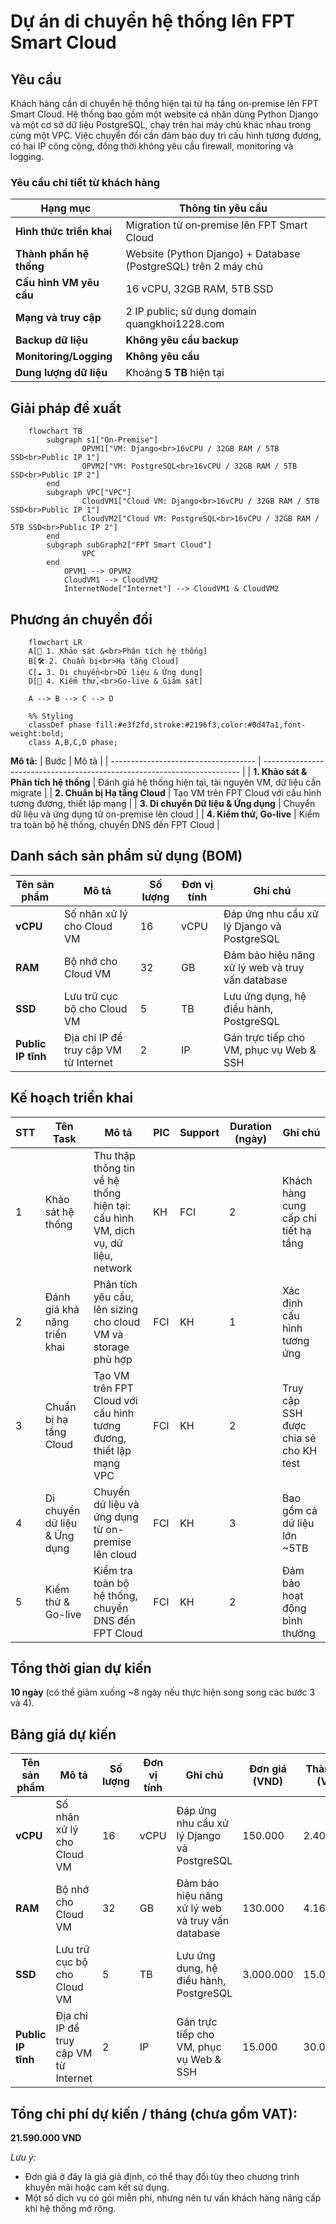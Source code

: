 # Dự án di chuyển hệ thống lên FPT Smart Cloud

## Yêu cầu
Khách hàng cần di chuyển hệ thống hiện tại từ hạ tầng on‑premise lên FPT Smart Cloud. Hệ thống bao gồm một website cá nhân dùng Python Django và một cơ sở dữ liệu PostgreSQL, chạy trên hai máy chủ khác nhau trong cùng một VPC. Việc chuyển đổi cần đảm bảo duy trì cấu hình tương đương, có hai IP công cộng, đồng thời không yêu cầu firewall, monitoring và logging.

### Yêu cầu chi tiết từ khách hàng
| Hạng mục                 | Thông tin yêu cầu                                                                   |
| ------------------------ | ----------------------------------------------------------------------------------- |
| **Hình thức triển khai** | Migration từ on‑premise lên FPT Smart Cloud                                         |
| **Thành phần hệ thống**  | Website (Python Django) + Database (PostgreSQL) trên 2 máy chủ                      |
| **Cấu hình VM yêu cầu**  | 16 vCPU, 32GB RAM, 5TB SSD                                                          |
| **Mạng và truy cập**     | 2 IP public; sử dụng domain quangkhoi1228.com                                      |
| **Backup dữ liệu**       | **Không yêu cầu backup**                                                             |
| **Monitoring/Logging**   | **Không yêu cầu**                                                                   |
| **Dung lượng dữ liệu**   | Khoảng **5 TB** hiện tại                                                            |

## Giải pháp đề xuất
```mermaid
    flowchart TB
        subgraph s1["On-Premise"]
                OPVM1["VM: Django<br>16vCPU / 32GB RAM / 5TB SSD<br>Public IP 1"]
                OPVM2["VM: PostgreSQL<br>16vCPU / 32GB RAM / 5TB SSD<br>Public IP 2"]
        end
        subgraph VPC["VPC"]
                CloudVM1["Cloud VM: Django<br>16vCPU / 32GB RAM / 5TB SSD<br>Public IP 1"]
                CloudVM2["Cloud VM: PostgreSQL<br>16vCPU / 32GB RAM / 5TB SSD<br>Public IP 2"]
        end
        subgraph subGraph2["FPT Smart Cloud"]
                VPC
        end
            OPVM1 --> OPVM2
            CloudVM1 --> CloudVM2
            InternetNode["Internet"] --> CloudVM1 & CloudVM2
```

## Phương án chuyển đổi
```mermaid
    flowchart LR
    A[📌 1. Khảo sát &<br>Phân tích hệ thống]
    B[🛠️ 2. Chuẩn bị<br>Hạ tầng Cloud]
    C[☁️ 3. Di chuyển<br>Dữ liệu & Ứng dụng]
    D[🚀 4. Kiểm thử,<br>Go-live & Giám sát]

    A --> B --> C --> D

    %% Styling
    classDef phase fill:#e3f2fd,stroke:#2196f3,color:#0d47a1,font-weight:bold;
    class A,B,C,D phase;
```

**Mô tả:**
| Bước                                 | Mô tả                                                                    |
| ------------------------------------ | ------------------------------------------------------------------------ |
| **1. Khảo sát & Phân tích hệ thống** | Đánh giá hệ thống hiện tại, tài nguyên VM, dữ liệu cần migrate           |
| **2. Chuẩn bị Hạ tầng Cloud**        | Tạo VM trên FPT Cloud với cấu hình tương đương, thiết lập mạng         |
| **3. Di chuyển Dữ liệu & Ứng dụng**  | Chuyển dữ liệu và ứng dụng từ on-premise lên cloud                      |
| **4. Kiểm thử, Go-live**  | Kiểm tra toàn bộ hệ thống, chuyển DNS đến FPT Cloud                     |

## Danh sách sản phẩm sử dụng (BOM)

| Tên sản phẩm             | Mô tả                                                   | Số lượng | Đơn vị tính | Ghi chú                                            |
| ------------------------ | ------------------------------------------------------- | -------- | ----------- | -------------------------------------------------- |
| **vCPU**                 | Số nhân xử lý cho Cloud VM                              | 16       | vCPU        | Đáp ứng nhu cầu xử lý Django và PostgreSQL         |
| **RAM**                  | Bộ nhớ cho Cloud VM                                     | 32       | GB          | Đảm bảo hiệu năng xử lý web và truy vấn database   |
| **SSD**                  | Lưu trữ cục bộ cho Cloud VM                             | 5        | TB          | Lưu ứng dụng, hệ điều hành, PostgreSQL             |
| **Public IP tĩnh**       | Địa chỉ IP để truy cập VM từ Internet                   | 2        | IP          | Gán trực tiếp cho VM, phục vụ Web & SSH            |

## Kế hoạch triển khai
| STT | Tên Task                     | Mô tả                                                                       | PIC      | Support | Duration (ngày) | Ghi chú                           |
|-----|------------------------------|-----------------------------------------------------------------------------|----------|---------|-----------------|------------------------------------|
| 1   | Khảo sát hệ thống            | Thu thập thông tin về hệ thống hiện tại: cấu hình VM, dịch vụ, dữ liệu, network | KH       | FCI     | 2               | Khách hàng cung cấp chi tiết hạ tầng  |
| 2   | Đánh giá khả năng triển khai | Phân tích yêu cầu, lên sizing cho cloud VM và storage phù hợp                   | FCI      | KH      | 1               | Xác định cấu hình tương ứng           |
| 3   | Chuẩn bị hạ tầng Cloud      | Tạo VM trên FPT Cloud với cấu hình tương đương, thiết lập mạng VPC                     | FCI      | KH      | 2               | Truy cập SSH được chia sẻ cho KH test |
| 4   | Di chuyển dữ liệu & Ứng dụng | Chuyển dữ liệu và ứng dụng từ on-premise lên cloud                     | FCI      | KH      | 3               | Bao gồm cả dữ liệu lớn ~5TB         |
| 5   | Kiểm thử & Go-live           | Kiểm tra toàn bộ hệ thống, chuyển DNS đến FPT Cloud                     | FCI      | KH      | 2               | Đảm bảo hoạt động bình thường       |

## Tổng thời gian dự kiến
**10 ngày** (có thể giảm xuống ~8 ngày nếu thực hiện song song các bước 3 và 4).

## Bảng giá dự kiến
| Tên sản phẩm             | Mô tả                                                   | Số lượng | Đơn vị tính | Ghi chú                                            | Đơn giá (VND) | Thành tiền (VND) |
| ------------------------ | ------------------------------------------------------- | -------- | ----------- | -------------------------------------------------- | ------------- | ---------------- |
| **vCPU**                 | Số nhân xử lý cho Cloud VM                              | 16       | vCPU        | Đáp ứng nhu cầu xử lý Django và PostgreSQL         | 150.000       | 2.400.000        |
| **RAM**                  | Bộ nhớ cho Cloud VM                                     | 32       | GB          | Đảm bảo hiệu năng xử lý web và truy vấn database   | 130.000       | 4.160.000        |
| **SSD**                  | Lưu trữ cục bộ cho Cloud VM                             | 5        | TB          | Lưu ứng dụng, hệ điều hành, PostgreSQL             | 3.000.000     | 15.000.000       |
| **Public IP tĩnh**       | Địa chỉ IP để truy cập VM từ Internet                   | 2        | IP          | Gán trực tiếp cho VM, phục vụ Web & SSH            | 15.000        | 30.000           |

## Tổng chi phí dự kiến / tháng (chưa gồm VAT):
**21.590.000 VND** 

_Lưu ý:_
- Đơn giá ở đây là giá giả định, có thể thay đổi tùy theo chương trình khuyến mãi hoặc cam kết sử dụng.
- Một số dịch vụ có gói miễn phí, nhưng nên tư vấn khách hàng nâng cấp khi hệ thống mở rộng.